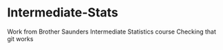 # Intermediate-Stats
Work from Brother Saunders Intermediate Statistics course
Checking that git works
